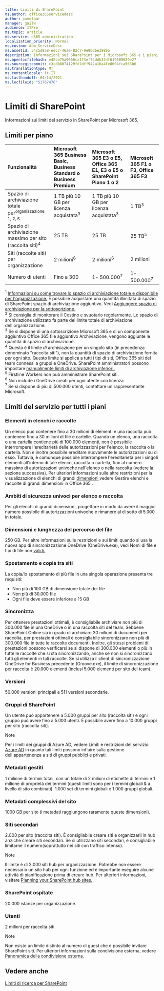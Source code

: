 ```yaml
---
title: Limiti di SharePoint
ms.author: office365servicedesc
author: pamelaar
manager: gailw
audience: ITPro
ms.topic: article
ms.service: o365-administration
localization_priority: Normal
ms.custom: Adm_ServiceDesc
ms.assetid: 34c5d8a8-eec7-46ae-82c7-9e9bdbe39895
description: Informazioni sui SharePoint per i Microsoft 365 e i piani autonomi.
ms.openlocfilehash: e48ce75a9656ca173ef74ddb32df619509629e27
ms.sourcegitcommit: c3cdb8074129fd7dff942a10a4fe8604fca563b6
ms.translationtype: MT
ms.contentlocale: it-IT
ms.lasthandoff: 04/14/2021
ms.locfileid: "51767476"
---
```

# <a name="sharepoint-limits"></a>Limiti di SharePoint

Informazioni sui limiti del servizio in SharePoint per Microsoft 365.
  
## <a name="limits-by-plan"></a>Limiti per piano 

| Funzionalità | Microsoft 365 Business Basic, Business Standard o Business Premium | Microsoft 365 E3 o E5, Office 365 E1, E3 o E5 o SharePoint Piano 1 o 2 | Microsoft 365 F1 o F3, Office 365 F3 |
|:-----|:-----|:-----|:-----|
|Spazio di archiviazione totale per<sup>organizzazione 1, 2, 6</sup> <br/> |1 TB più 10 GB per licenza acquistata<sup>3</sup>  <br/> |1 TB più 10 GB per licenza acquistata<sup>3</sup> <br/> |1 TB<sup>3</sup> <br/> |
|Spazio di archiviazione massimo per sito (raccolta siti)<sup>4</sup><br/> |25 TB <br/> |25 TB <br/> |25 TB<sup>5</sup> <br/> |
|Siti (raccolte siti) per organizzazione  <br/> |2 milioni<sup>6</sup> <br/> |2 milioni<sup>6</sup> <br/> |2 milioni<br/> |
|Numero di utenti  <br/> |Fino a 300  <br/> |1- 500.000<sup>7</sup> <br/> |1- 500.000<sup>7</sup> <br/> |
   
<sup>1</sup> [Informazioni su come trovare lo spazio di archiviazione totale e disponibile per l'organizzazione.](/sharepoint/manage-site-collection-storage-limits) È possibile acquistare una quantità illimitata di spazio di SharePoint spazio di archiviazione aggiuntivo. Vedi [Aggiungere spazio di archiviazione per la sottoscrizione.](/office365/admin/subscriptions-and-billing/add-storage-space) 
<br/><sup>2</sup> Si consiglia di monitorare il Cestino e svuotarlo regolarmente. Lo spazio di archiviazione utilizzato fa parte del limite totale di archiviazione dell'organizzazione. 
<br/> <sup>3</sup> Se si dispone di una sottoscrizione Microsoft 365 e di un componente aggiuntivo Office 365 file aggiuntivo Archiviazione, vengono aggiunte le quantità di spazio di archiviazione. 
<br/> <sup>4</sup> Questo è il limite *di* archiviazione per un singolo sito (in precedenza denominato "raccolta siti"), non la quantità di spazio di archiviazione fornita *per* ogni sito. Questo limite si applica a tutti i tipi di siti, Office 365 siti del team connessi a gruppi e OneDrive. SharePoint amministratori possono impostare [manualmente limiti di archiviazione inferiori.](/sharepoint/manage-site-collection-storage-limits#manage-individual-site-storage-limits) 
<br/> <sup>5</sup> Firstline Workers non può amministrare SharePoint siti. 
<br/> <sup>6</sup> Non include i OneDrive creati per ogni utente con licenza. 
<br/> <sup>7</sup> Se si dispone di più di 500.000 utenti, contattare un rappresentante Microsoft. 
  
## <a name="service-limits-for-all-plans"></a>Limiti del servizio per tutti i piani

### <a name="items-in-lists-and-libraries"></a>Elementi in elenchi e raccolte

Un elenco può contenere fino a 30 milioni di elementi e una raccolta può contenere fino a 30 milioni di file e cartelle. Quando un elenco, una raccolta o una cartella contiene più di 100.000 elementi, non è possibile interrompere l'ereditarietà delle autorizzazioni per l'elenco, la raccolta o la cartella. Non è inoltre possibile ereditare nuovamente le autorizzazioni su di esso. Tuttavia, è comunque possibile interrompere l'ereditarietà per i singoli elementi all'interno di tale elenco, raccolta o cartella, fino al numero massimo di autorizzazioni univoche nell'elenco o nella raccolta (vedere la sezione successiva). Per ulteriori informazioni sulle altre restrizioni per la visualizzazione di elenchi di grandi [dimensioni,](https://support.office.com/article/b4038448-ec0e-49b7-b853-679d3d8fb784)vedere Gestire elenchi e raccolte di grandi dimensioni in Office 365 .

### <a name="unique-security-scopes-per-list-or-library"></a>Ambiti di sicurezza univoci per elenco o raccolta

Per gli elenchi di grandi dimensioni, progettare in modo da avere il maggior numero possibile di autorizzazioni univoche e rimanere al di sotto di 5.000 in totale.

### <a name="file-size-and-file-path-length"></a>Dimensioni e lunghezza del percorso del file

250 GB. Per altre informazioni sulle restrizioni e sui limiti quando si usa la nuova app di sincronizzazione OneDrive (OneDrive.exe), vedi Nomi di file e tipi di file non [validi.](https://support.office.com/article/64883a5d-228e-48f5-b3d2-eb39e07630fa)

### <a name="moving-and-copying-across-sites"></a>Spostamento e copia tra siti

La copia/lo spostamento di più file in una singola operazione presenta tre requisiti:

- Non più di 100 GB di dimensione totale dei file
- Non più di 30.000 file
- Ogni file deve essere inferiore a 15 GB

### <a name="sync"></a>Sincronizza

Per ottenere prestazioni ottimali, è consigliabile archiviare non più di 300.000 file in una OneDrive o in una raccolta siti del team. Sebbene SharePoint Online sia in grado di archiviare 30 milioni di documenti per raccolta, per prestazioni ottimali è consigliabile sincronizzare non più di 300.000 file in tutte le raccolte documenti. Inoltre, gli stessi problemi di prestazioni possono verificarsi se si dispone di 300.000 elementi o più in tutte le raccolte che si sta sincronizzando, anche se non si sincronizzano tutti gli elementi in tali raccolte. Se si utilizza il client di sincronizzazione OneDrive for Business precedente (Groove.exe), il limite di sincronizzazione per raccolta è 20.000 elementi (inclusi 5.000 elementi per sito del team).

### <a name="versions"></a>Versioni

50.000 versioni principali e 511 versioni secondarie.

### <a name="sharepoint-groups"></a>Gruppi di SharePoint

Un utente può appartenere a 5.000 gruppi per sito (raccolta siti) e ogni gruppo può avere fino a 5.000 utenti. È possibile avere fino a 10.000 gruppi per sito (raccolta siti).

> [!NOTE]
> Per i limiti dei gruppi di Azure AD, vedere Limiti e restrizioni del servizio [Azure AD](/azure/active-directory/users-groups-roles/directory-service-limits-restrictions) in quanto tali limiti possono influire sulla gestione dell'appartenenza a siti di gruppi pubblici e privati.

### <a name="managed-metadata"></a>Metadati gestiti

1 milione di termini totali, con un totale di 2 milioni di etichette di termini e 1 milione di proprietà dei termini (questi limiti sono per i termini globali & a livello di sito combinati). 1.000 set di termini globali e 1.000 gruppi globali.

### <a name="overall-site-metadata"></a>Metadati complessivi del sito

1000 GB per sito (i metadati raggiungono raramente queste dimensioni).

### <a name="subsites"></a>Siti secondari

2.000 per sito (raccolta siti). È consigliabile creare siti e organizzarli in hub anziché creare siti secondari. Se si utilizzano siti secondari, è consigliabile limitarne il numero(soprattutto nei siti con traffico intenso).

> [!NOTE]
> Il limite è di 2.000 siti hub per organizzazione. Potrebbe non essere necessario un sito hub per ogni funzione ed è importante eseguire alcune attività di pianificazione prima di creare hub. Per ulteriori informazioni, visitare [Planning your SharePoint hub sites.](/sharepoint/planning-hub-sites)

### <a name="sharepoint-hosted-applications"></a>SharePoint ospitate

20.000 istanze per organizzazione.

### <a name="users"></a>Utenti

2 milioni per raccolta siti.

> [!NOTE]
> Non esiste un limite distinto al numero di guest che è possibile invitare SharePoint siti. Per ulteriori informazioni sulla condivisione esterna, vedere [Panoramica della condivisione esterna.](/sharepoint/external-sharing-overview)

## <a name="see-also"></a>Vedere anche

[Limiti di ricerca per SharePoint](/sharepoint/search-limits)